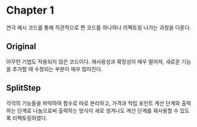 # Chapter 1
연극 예시 코드를 통해 직관적으로 짠 코드를 하나하나 리펙토링 나가는 과정을 다룬다.  
## Original
아무런 기법도 적용되지 않은 코드이다. 재사용성과 확장성이 매우 떨어져, 새로운 기능을 추가할 때 수정되는 부분이 매우 많아진다.
## SplitStep
각각의 기능들을 파악하여 함수로 따로 분리하고, 가격과 적립 포인트 계산 단계와 출력하는 단계로 나눔으로써 출력하는 방식이 새로 생겨나도 계산 단계를 재사용할 수 있도록 리펙토링하였다. 